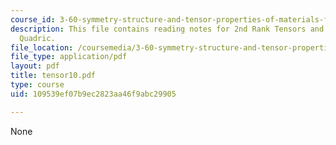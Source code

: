 ```yaml
---
course_id: 3-60-symmetry-structure-and-tensor-properties-of-materials-fall-2005
description: This file contains reading notes for 2nd Rank Tensors and the Representation
  Quadric.
file_location: /coursemedia/3-60-symmetry-structure-and-tensor-properties-of-materials-fall-2005/109539ef07b9ec2823aa46f9abc29905_tensor10.pdf
file_type: application/pdf
layout: pdf
title: tensor10.pdf
type: course
uid: 109539ef07b9ec2823aa46f9abc29905

---
```

None
